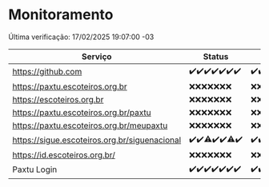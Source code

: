 # Monitoramento

Última verificação: 17/02/2025 19:07:00 -03

|Serviço|Status|Últimas 24h|
|---|---|---|
|https://github.com|<span title="2025-02-10: OK=23">✔️</span><span title="2025-02-11: OK=23">✔️</span><span title="2025-02-12: OK=23">✔️</span><span title="2025-02-13: OK=23">✔️</span><span title="2025-02-14: OK=23">✔️</span><span title="2025-02-15: OK=23">✔️</span><span title="2025-02-16: OK=21">✔️</span>|<span title="16/02/2025 19:07:00 -03 : 200">✔️</span><span title="16/02/2025 20:07:00 -03 : 200">✔️</span><span title="16/02/2025 21:42:00 -03 : 200">✔️</span><span title="16/02/2025 23:12:00 -03 : 200">✔️</span><span title="17/02/2025 00:15:00 -03 : 200">✔️</span><span title="17/02/2025 01:11:00 -03 : 200">✔️</span><span title="17/02/2025 02:09:00 -03 : 200">✔️</span><span title="17/02/2025 03:12:00 -03 : 200">✔️</span><span title="17/02/2025 04:09:00 -03 : 200">✔️</span><span title="17/02/2025 05:12:00 -03 : 200">✔️</span><span title="17/02/2025 06:10:00 -03 : 200">✔️</span><span title="17/02/2025 07:09:00 -03 : 200">✔️</span><span title="17/02/2025 08:07:00 -03 : 200">✔️</span><span title="17/02/2025 09:16:00 -03 : 200">✔️</span><span title="17/02/2025 10:17:00 -03 : 200">✔️</span><span title="17/02/2025 11:08:00 -03 : 200">✔️</span><span title="17/02/2025 12:08:00 -03 : 200">✔️</span><span title="17/02/2025 13:09:00 -03 : 0">❌</span><span title="17/02/2025 14:07:00 -03 : 200">✔️</span><span title="17/02/2025 15:11:00 -03 : 200">✔️</span><span title="17/02/2025 16:06:00 -03 : 200">✔️</span><span title="17/02/2025 17:09:00 -03 : 200">✔️</span><span title="17/02/2025 18:07:00 -03 : 200">✔️</span><span title="17/02/2025 19:07:00 -03 : 200">✔️</span>|
|https://paxtu.escoteiros.org.br|<span title="2025-02-10: Falhas=23">❌</span><span title="2025-02-11: Falhas=23">❌</span><span title="2025-02-12: Falhas=23">❌</span><span title="2025-02-13: Falhas=23">❌</span><span title="2025-02-14: Falhas=23">❌</span><span title="2025-02-15: Falhas=23">❌</span><span title="2025-02-16: Falhas=21">❌</span>|<span title="16/02/2025 19:07:00 -03 : 403">❌</span><span title="16/02/2025 20:07:00 -03 : 403">❌</span><span title="16/02/2025 21:42:00 -03 : 403">❌</span><span title="16/02/2025 23:12:00 -03 : 403">❌</span><span title="17/02/2025 00:15:00 -03 : 403">❌</span><span title="17/02/2025 01:11:00 -03 : 403">❌</span><span title="17/02/2025 02:09:00 -03 : 403">❌</span><span title="17/02/2025 03:12:00 -03 : 403">❌</span><span title="17/02/2025 04:09:00 -03 : 403">❌</span><span title="17/02/2025 05:12:00 -03 : 403">❌</span><span title="17/02/2025 06:10:00 -03 : 403">❌</span><span title="17/02/2025 07:09:00 -03 : 403">❌</span><span title="17/02/2025 08:07:00 -03 : 403">❌</span><span title="17/02/2025 09:16:00 -03 : 403">❌</span><span title="17/02/2025 10:17:00 -03 : 403">❌</span><span title="17/02/2025 11:08:00 -03 : 403">❌</span><span title="17/02/2025 12:08:00 -03 : 403">❌</span><span title="17/02/2025 13:09:00 -03 : 403">❌</span><span title="17/02/2025 14:07:00 -03 : 403">❌</span><span title="17/02/2025 15:11:00 -03 : 403">❌</span><span title="17/02/2025 16:06:00 -03 : 403">❌</span><span title="17/02/2025 17:09:00 -03 : 403">❌</span><span title="17/02/2025 18:07:00 -03 : 403">❌</span><span title="17/02/2025 19:07:00 -03 : 403">❌</span>|
|https://escoteiros.org.br|<span title="2025-02-10: Falhas=23">❌</span><span title="2025-02-11: Falhas=23">❌</span><span title="2025-02-12: Falhas=23">❌</span><span title="2025-02-13: Falhas=23">❌</span><span title="2025-02-14: Falhas=23">❌</span><span title="2025-02-15: Falhas=23">❌</span><span title="2025-02-16: Falhas=21">❌</span>|<span title="16/02/2025 19:07:00 -03 : 403">❌</span><span title="16/02/2025 20:07:00 -03 : 403">❌</span><span title="16/02/2025 21:42:00 -03 : 403">❌</span><span title="16/02/2025 23:12:00 -03 : 403">❌</span><span title="17/02/2025 00:15:00 -03 : 403">❌</span><span title="17/02/2025 01:11:00 -03 : 403">❌</span><span title="17/02/2025 02:09:00 -03 : 403">❌</span><span title="17/02/2025 03:12:00 -03 : 403">❌</span><span title="17/02/2025 04:09:00 -03 : 403">❌</span><span title="17/02/2025 05:12:00 -03 : 403">❌</span><span title="17/02/2025 06:10:00 -03 : 403">❌</span><span title="17/02/2025 07:09:00 -03 : 403">❌</span><span title="17/02/2025 08:07:00 -03 : 403">❌</span><span title="17/02/2025 09:16:00 -03 : 403">❌</span><span title="17/02/2025 10:17:00 -03 : 403">❌</span><span title="17/02/2025 11:08:00 -03 : 403">❌</span><span title="17/02/2025 12:08:00 -03 : 403">❌</span><span title="17/02/2025 13:09:00 -03 : 403">❌</span><span title="17/02/2025 14:07:00 -03 : 403">❌</span><span title="17/02/2025 15:11:00 -03 : 403">❌</span><span title="17/02/2025 16:06:00 -03 : 403">❌</span><span title="17/02/2025 17:09:00 -03 : 403">❌</span><span title="17/02/2025 18:07:00 -03 : 403">❌</span><span title="17/02/2025 19:07:00 -03 : 403">❌</span>|
|https://paxtu.escoteiros.org.br/paxtu|<span title="2025-02-10: Falhas=23">❌</span><span title="2025-02-11: Falhas=23">❌</span><span title="2025-02-12: Falhas=23">❌</span><span title="2025-02-13: Falhas=23">❌</span><span title="2025-02-14: Falhas=23">❌</span><span title="2025-02-15: Falhas=23">❌</span><span title="2025-02-16: Falhas=21">❌</span>|<span title="16/02/2025 19:07:00 -03 : 403">❌</span><span title="16/02/2025 20:07:00 -03 : 403">❌</span><span title="16/02/2025 21:42:00 -03 : 403">❌</span><span title="16/02/2025 23:12:00 -03 : 403">❌</span><span title="17/02/2025 00:15:00 -03 : 403">❌</span><span title="17/02/2025 01:11:00 -03 : 403">❌</span><span title="17/02/2025 02:09:00 -03 : 403">❌</span><span title="17/02/2025 03:12:00 -03 : 403">❌</span><span title="17/02/2025 04:09:00 -03 : 403">❌</span><span title="17/02/2025 05:12:00 -03 : 403">❌</span><span title="17/02/2025 06:10:00 -03 : 403">❌</span><span title="17/02/2025 07:09:00 -03 : 403">❌</span><span title="17/02/2025 08:07:00 -03 : 403">❌</span><span title="17/02/2025 09:16:00 -03 : 403">❌</span><span title="17/02/2025 10:17:00 -03 : 403">❌</span><span title="17/02/2025 11:08:00 -03 : 403">❌</span><span title="17/02/2025 12:08:00 -03 : 403">❌</span><span title="17/02/2025 13:09:00 -03 : 403">❌</span><span title="17/02/2025 14:07:00 -03 : 403">❌</span><span title="17/02/2025 15:11:00 -03 : 403">❌</span><span title="17/02/2025 16:06:00 -03 : 403">❌</span><span title="17/02/2025 17:09:00 -03 : 403">❌</span><span title="17/02/2025 18:07:00 -03 : 403">❌</span><span title="17/02/2025 19:07:00 -03 : 403">❌</span>|
|https://paxtu.escoteiros.org.br/meupaxtu|<span title="2025-02-10: Falhas=23">❌</span><span title="2025-02-11: Falhas=23">❌</span><span title="2025-02-12: Falhas=23">❌</span><span title="2025-02-13: Falhas=23">❌</span><span title="2025-02-14: Falhas=23">❌</span><span title="2025-02-15: Falhas=23">❌</span><span title="2025-02-16: Falhas=21">❌</span>|<span title="16/02/2025 19:07:00 -03 : 403">❌</span><span title="16/02/2025 20:07:00 -03 : 403">❌</span><span title="16/02/2025 21:42:00 -03 : 403">❌</span><span title="16/02/2025 23:12:00 -03 : 403">❌</span><span title="17/02/2025 00:15:00 -03 : 403">❌</span><span title="17/02/2025 01:11:00 -03 : 403">❌</span><span title="17/02/2025 02:09:00 -03 : 403">❌</span><span title="17/02/2025 03:12:00 -03 : 403">❌</span><span title="17/02/2025 04:09:00 -03 : 403">❌</span><span title="17/02/2025 05:12:00 -03 : 403">❌</span><span title="17/02/2025 06:10:00 -03 : 403">❌</span><span title="17/02/2025 07:09:00 -03 : 403">❌</span><span title="17/02/2025 08:07:00 -03 : 403">❌</span><span title="17/02/2025 09:16:00 -03 : 403">❌</span><span title="17/02/2025 10:17:00 -03 : 403">❌</span><span title="17/02/2025 11:08:00 -03 : 403">❌</span><span title="17/02/2025 12:08:00 -03 : 403">❌</span><span title="17/02/2025 13:09:00 -03 : 403">❌</span><span title="17/02/2025 14:07:00 -03 : 403">❌</span><span title="17/02/2025 15:11:00 -03 : 403">❌</span><span title="17/02/2025 16:06:00 -03 : 403">❌</span><span title="17/02/2025 17:09:00 -03 : 403">❌</span><span title="17/02/2025 18:07:00 -03 : 403">❌</span><span title="17/02/2025 19:07:00 -03 : 403">❌</span>|
|https://sigue.escoteiros.org.br/siguenacional|<span title="2025-02-10: OK=23">✔️</span><span title="2025-02-11: OK=23">✔️</span><span title="2025-02-12: OK=22, Falhas=1">⚠️</span><span title="2025-02-13: OK=23">✔️</span><span title="2025-02-14: OK=23">✔️</span><span title="2025-02-15: OK=22, Falhas=1">⚠️</span><span title="2025-02-16: OK=21">✔️</span>|<span title="16/02/2025 19:07:00 -03 : 200">✔️</span><span title="16/02/2025 20:07:00 -03 : 200">✔️</span><span title="16/02/2025 21:42:00 -03 : 200">✔️</span><span title="16/02/2025 23:12:00 -03 : 200">✔️</span><span title="17/02/2025 00:15:00 -03 : 200">✔️</span><span title="17/02/2025 01:11:00 -03 : 200">✔️</span><span title="17/02/2025 02:09:00 -03 : 200">✔️</span><span title="17/02/2025 03:12:00 -03 : 200">✔️</span><span title="17/02/2025 04:09:00 -03 : 200">✔️</span><span title="17/02/2025 05:12:00 -03 : 200">✔️</span><span title="17/02/2025 06:10:00 -03 : 200">✔️</span><span title="17/02/2025 07:09:00 -03 : 200">✔️</span><span title="17/02/2025 08:07:00 -03 : 200">✔️</span><span title="17/02/2025 09:16:00 -03 : 200">✔️</span><span title="17/02/2025 10:17:00 -03 : 200">✔️</span><span title="17/02/2025 11:08:00 -03 : 0">❌</span><span title="17/02/2025 12:08:00 -03 : 200">✔️</span><span title="17/02/2025 13:09:00 -03 : 200">✔️</span><span title="17/02/2025 14:07:00 -03 : 200">✔️</span><span title="17/02/2025 15:11:00 -03 : 200">✔️</span><span title="17/02/2025 16:06:00 -03 : 200">✔️</span><span title="17/02/2025 17:09:00 -03 : 200">✔️</span><span title="17/02/2025 18:07:00 -03 : 200">✔️</span><span title="17/02/2025 19:07:00 -03 : 200">✔️</span>|
|https://id.escoteiros.org.br/|<span title="2025-02-10: Falhas=23">❌</span><span title="2025-02-11: Falhas=23">❌</span><span title="2025-02-12: Falhas=23">❌</span><span title="2025-02-13: Falhas=23">❌</span><span title="2025-02-14: Falhas=23">❌</span><span title="2025-02-15: Falhas=23">❌</span><span title="2025-02-16: Falhas=21">❌</span>|<span title="16/02/2025 19:07:00 -03 : 403">❌</span><span title="16/02/2025 20:07:00 -03 : 403">❌</span><span title="16/02/2025 21:42:00 -03 : 403">❌</span><span title="16/02/2025 23:12:00 -03 : 403">❌</span><span title="17/02/2025 00:15:00 -03 : 403">❌</span><span title="17/02/2025 01:11:00 -03 : 403">❌</span><span title="17/02/2025 02:09:00 -03 : 403">❌</span><span title="17/02/2025 03:12:00 -03 : 403">❌</span><span title="17/02/2025 04:09:00 -03 : 403">❌</span><span title="17/02/2025 05:12:00 -03 : 403">❌</span><span title="17/02/2025 06:10:00 -03 : 403">❌</span><span title="17/02/2025 07:09:00 -03 : 403">❌</span><span title="17/02/2025 08:07:00 -03 : 403">❌</span><span title="17/02/2025 09:16:00 -03 : 403">❌</span><span title="17/02/2025 10:17:00 -03 : 403">❌</span><span title="17/02/2025 11:08:00 -03 : 403">❌</span><span title="17/02/2025 12:08:00 -03 : 403">❌</span><span title="17/02/2025 13:09:00 -03 : 403">❌</span><span title="17/02/2025 14:07:00 -03 : 403">❌</span><span title="17/02/2025 15:11:00 -03 : 403">❌</span><span title="17/02/2025 16:06:00 -03 : 403">❌</span><span title="17/02/2025 17:09:00 -03 : 403">❌</span><span title="17/02/2025 18:07:00 -03 : 403">❌</span><span title="17/02/2025 19:07:00 -03 : 403">❌</span>|
|Paxtu Login|<span title="2025-02-10: OK=23">✔️</span><span title="2025-02-11: OK=23">✔️</span><span title="2025-02-12: OK=23">✔️</span><span title="2025-02-13: OK=23">✔️</span><span title="2025-02-14: OK=23">✔️</span><span title="2025-02-15: OK=23">✔️</span><span title="2025-02-16: OK=21">✔️</span>|<span title="16/02/2025 19:07:00 -03 : 200">✔️</span><span title="16/02/2025 20:07:00 -03 : 200">✔️</span><span title="16/02/2025 21:42:00 -03 : 200">✔️</span><span title="16/02/2025 23:12:00 -03 : 200">✔️</span><span title="17/02/2025 00:15:00 -03 : 200">✔️</span><span title="17/02/2025 01:11:00 -03 : 200">✔️</span><span title="17/02/2025 02:09:00 -03 : 200">✔️</span><span title="17/02/2025 03:12:00 -03 : 200">✔️</span><span title="17/02/2025 04:09:00 -03 : 200">✔️</span><span title="17/02/2025 05:12:00 -03 : 200">✔️</span><span title="17/02/2025 06:10:00 -03 : 200">✔️</span><span title="17/02/2025 07:09:00 -03 : 200">✔️</span><span title="17/02/2025 08:07:00 -03 : 200">✔️</span><span title="17/02/2025 09:16:00 -03 : 200">✔️</span><span title="17/02/2025 10:17:00 -03 : 200">✔️</span><span title="17/02/2025 11:08:00 -03 : 504">❌</span><span title="17/02/2025 12:08:00 -03 : 200">✔️</span><span title="17/02/2025 13:09:00 -03 : 200">✔️</span><span title="17/02/2025 14:07:00 -03 : 200">✔️</span><span title="17/02/2025 15:11:00 -03 : 200">✔️</span><span title="17/02/2025 16:06:00 -03 : 200">✔️</span><span title="17/02/2025 17:09:00 -03 : 200">✔️</span><span title="17/02/2025 18:07:00 -03 : 200">✔️</span><span title="17/02/2025 19:07:00 -03 : 200">✔️</span>|
